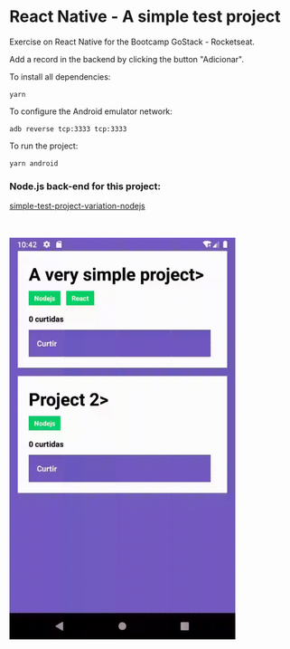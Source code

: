 # React Native - A simple test project 
Exercise on React Native for the Bootcamp GoStack - Rocketseat.

Add a record in the backend by clicking the button "Adicionar".

To install all dependencies:

```
yarn
```

To configure the Android emulator network:

```
adb reverse tcp:3333 tcp:3333
```

To run the project:

```
yarn android
```

### Node.js back-end for this project:

[simple-test-project-variation-nodejs](https://github.com/rlovatto/simple-test-project-variation-nodejs)


<br/><br/>
<img src="add_repository.gif" width="400" height="710">
